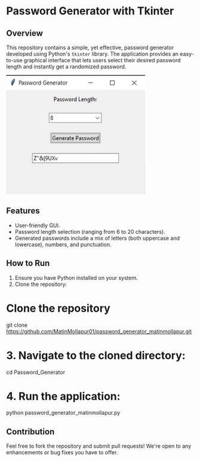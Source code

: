 # Password Generator with Tkinter

## Overview
This repository contains a simple, yet effective, password generator developed using Python's `tkinter` library. The application provides an easy-to-use graphical interface that lets users select their desired password length and instantly get a randomized password.

![Screenshot of the Password Generator](password_generator.png)  <!-- You can add a screenshot of your app here -->

## Features
- User-friendly GUI.
- Password length selection (ranging from 6 to 20 characters).
- Generated passwords include a mix of letters (both uppercase and lowercase), numbers, and punctuation.

## How to Run
1. Ensure you have Python installed on your system.
2. Clone the repository:

# Clone the repository

git clone https://github.com/MatinMollapur01/password_generator_matinmollapur.git

# 3. Navigate to the cloned directory:

cd Password_Generator

# 4. Run the application:

python password_generator_matinmollapur.py


## Contribution
Feel free to fork the repository and submit pull requests! We're open to any enhancements or bug fixes you have to offer.

